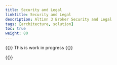 ```yaml
---
title: Security and Legal
linktitle: Security and Legal
description: Altinn 3 Broker Security and Legal
tags: [architecture, solution]
toc: true
weight: 80
---
```

{{<notice warning>}} <!-- info -->
This is work in progress
{{</notice>}}

{{<children />}}

